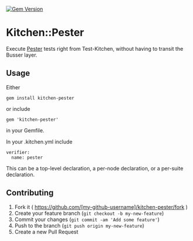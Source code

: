 [![Gem Version](https://badge.fury.io/rb/kitchen-pester.svg)](http://badge.fury.io/rb/kitchen-pester)
# Kitchen::Pester

Execute [Pester](https://github.com/pester/Pester) tests right from Test-Kitchen, without having to transit the Busser layer.

## Usage

Either
```
gem install kitchen-pester
```
or include
```
gem 'kitchen-pester'
```
in your Gemfile.

In your .kitchen.yml include
```
verifier:
  name: pester
```
This can be a top-level declaration, a per-node declaration, or a per-suite declaration.

## Contributing

1. Fork it ( https://github.com/[my-github-username]/kitchen-pester/fork )
2. Create your feature branch (`git checkout -b my-new-feature`)
3. Commit your changes (`git commit -am 'Add some feature'`)
4. Push to the branch (`git push origin my-new-feature`)
5. Create a new Pull Request

